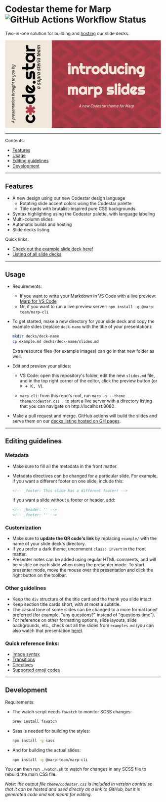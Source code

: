 # Codestar theme for Marp <img alt="GitHub Actions Workflow Status" src="https://img.shields.io/github/actions/workflow/status/code-star/codestar-marp/build-and-deploy.yml">


Two-in-one solution for building and [hosting](https://code-star.github.io/codestar-marp/) our slide decks.

![](title.png)

---

Contents:

- [Features](#features)
- [Usage](#usage)
- [Editing guidelines](#editing-guidelines)
- [Development](#development)

---

## Features

- A new design using our new Codestar design language
    - Rotating slide accent colors using the Codestar palette
    - Title cards with brutalist-inspired pure CSS backgrounds
- Syntax highlighting using the Codestar palette, with language labeling
- Multi-column slides
- Automatic builds and hosting
- Slide decks listing

Quick links:
- [Check out the example slide deck here!](https://code-star.github.io/codestar-marp/example/)
- [Listing of all slide decks](https://code-star.github.io/codestar-marp/)

---

## Usage

- Requirements:
    - If you want to write your Markdown in VS Code with a live preview: [Marp for VS Code](https://marketplace.visualstudio.com/items?itemName=marp-team.marp-vscode)
    - Or, if you want to run a live preview server: `npm install -g @marp-team/marp-cli`

- To get started, make a new directory for your slide deck and copy the example sldes (replace `deck-name` with the title of your presentation):

    ```bash
    mkdir decks/deck-name
    cp example.md decks/deck-name/slides.md
    ```

    Extra resource files (for example images) can go in that new folder as well.

- Edit and preview your slides:

    - VS Code: open this repository's folder, edit the new `slides.md` file, and in the top right corner of the editor, click the preview button (or <kbd>⌘ + K, V</kbd>).

    - `marp-cli`: from this repo's root, run `marp -s --theme theme/codestar.css .` to start a live server with a directory listing that you can navigate on http://localhost:8080.

- Make a pull request and merge. GitHub actions will build the slides and serve them on our [decks listing hosted on GH pages](https://code-star.github.io/codestar-marp/).

---

## Editing guidelines

### Metadata

- Make sure to fill all the metadata in the front matter.
- Metadata directives can be changed for a particular slide. For example, if you want a different footer on one slide, include this:

    ```html
    <!-- _footer: This slide has a different footer! -->
    ```

    If you want a slide without a footer or header, add:

    ```html
    <!-- _header: '' -->
    <!-- _footer: '' -->
    ```
### Customization

- Make sure to **update the QR code's link** by replacing `example/` with the name of your slide deck's directory.
- If you prefer a dark theme, uncomment `class: invert` in the front matter.
- Presenter notes can be added using regular HTML comments, and will be visible on each slide when using the presenter mode. To start presenter mode, move the mouse over the presentation and click the right button on the toolbar.

### Other guidelines

- Keep the `div` structure of the title card and the thank you slide intact
- Keep section title cards short, with at most a subtitle.
- The casual tone of some slides can be changed to a more formal toneif preferred (for example, "any questions?" instead of "questions time").
- For reference on other formatting options, slide layouts, slide backgrounds, etc., check out all the slides from `examples.md` (you can also watch that presentation [here](https://code-star.github.io/codestar-marp/example/)).

### Quick reference links:

- [Image syntax](https://marpit.marp.app/image-syntax)
- [Transitions](https://github.com/marp-team/marp-cli/blob/main/docs/bespoke-transitions/README.md#built-in-transitions)
- [Directives](https://marpit.marp.app/directives)
- [Supported emoji codes](https://github.com/markdown-it/markdown-it-emoji/blob/master/lib/data/full.mjs)

---

## Development

Requirements:

- The watch script needs `fswatch` to monitor SCSS changes:

    ```bash
    brew install fswatch
    ```

- Sass is needed for building the styles:

    ```bash
    npm install -g sass
    ```

- And for building the actual slides:

    ```bash
    npm install -g @marp-team/marp-cli
    ```

You can then run `./watch.sh` to watch for changes in any SCSS file to rebuild the main CSS file.

*Note: the output file `theme/codestar.css` is included in version control so that it can be hosted and used directly as a link to GitHub, but it is generated code and not meant for editing.*
